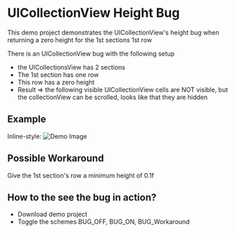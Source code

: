UICollectionView Height Bug
=========================

This demo project demonstrates the UICollectionView's height bug when returning a zero height for the 1st sections 1st row 

There is an UICollectionView bug with the following setup
* the UICollectionsView has 2 sections
* The 1st section has one row
* This row has a zero height
* Result => the following visible UICollectionView cells are NOT visible, but the collectionView can be scrolled, looks like that they are hidden

## Example

Inline-style: 
![Demo Image](https://raw.githubusercontent.com/tapwork/UICollectionViewHeightBug/master/demo.png)



## Possible Workaround              
Give the 1st section's row a minimum height of 0.1f


## How to the see the bug in action?
* Download demo project
* Toggle the schemes BUG_OFF, BUG_ON, BUG_Workaround

